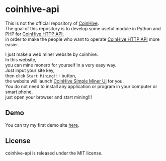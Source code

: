 # coinhive-api
This is not the official repository of [CoinHive][coinhive].  
The goal of this repository is to develop some useful module in Python and PHP for [CoinHive HTTP API][coinhive_http_api],  
in order to make the people who want to operate [CoinHive HTTP API][coinhive_http_api] more easier.  

I just make a web miner website by coinhive.  
In this website,  
you can mine monero for yourself in a very easy way.  
Just input your site key,  
then click `Start Mining!!!` button,  
the website will launch [CoinHive Simple Miner UI][coinhive_simple_miner_ui] for you.  
You do not need to install any application or program in your computer or smart phone,  
just open your browser and start mining!!!  

## Demo
You can try my first demo site [here][demo].

## License
coinhive-api is released under the MIT license.

[coinhive]: https://cnhv.co/4e8n
[coinhive_http_api]: https://cnhv.co/4hvt
[coinhive_simple_miner_ui]: https://cnhv.co/4hwv
[demo]: https://cnhv.co/4hsw